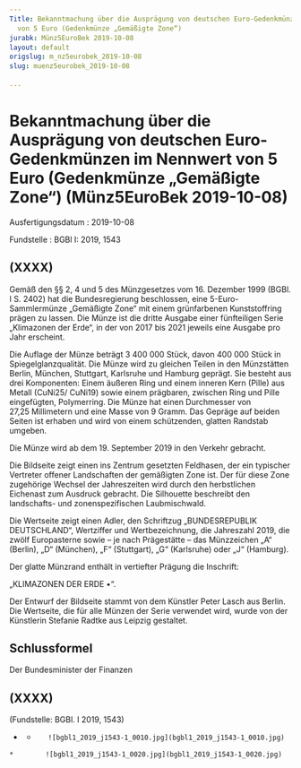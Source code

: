 ```yaml
---
Title: Bekanntmachung über die Ausprägung von deutschen Euro-Gedenkmünzen im Nennwert
  von 5 Euro (Gedenkmünze „Gemäßigte Zone“)
jurabk: Münz5EuroBek 2019-10-08
layout: default
origslug: m_nz5eurobek_2019-10-08
slug: muenz5eurobek_2019-10-08

---
```


# Bekanntmachung über die Ausprägung von deutschen Euro-Gedenkmünzen im Nennwert von 5 Euro (Gedenkmünze „Gemäßigte Zone“) (Münz5EuroBek 2019-10-08)

Ausfertigungsdatum
:   2019-10-08

Fundstelle
:   BGBl I: 2019, 1543


## (XXXX)

Gemäß den §§ 2, 4 und 5 des Münzgesetzes vom 16. Dezember 1999 (BGBl.
I S. 2402) hat die Bundesregierung beschlossen, eine 5-Euro-
Sammlermünze „Gemäßigte Zone“ mit einem grünfarbenen Kunststoffring
prägen zu lassen. Die Münze ist die dritte Ausgabe einer fünfteiligen
Serie „Klimazonen der Erde“, in der von 2017 bis 2021 jeweils eine
Ausgabe pro Jahr erscheint.

Die Auflage der Münze beträgt 3 400 000 Stück, davon 400 000 Stück in
Spiegelglanzqualität. Die Münze wird zu gleichen Teilen in den
Münzstätten Berlin, München, Stuttgart, Karlsruhe und Hamburg geprägt.
Sie besteht aus drei Komponenten: Einem äußeren Ring und einem inneren
Kern (Pille) aus Metall (CuNi25/
CuNi19) sowie              einem prägbaren, zwischen Ring und Pille
eingefügten, Polymerring. Die Münze hat einen Durchmesser von
27,25 Millimetern und eine Masse von 9 Gramm. Das Gepräge auf beiden
Seiten ist erhaben und wird von einem schützenden, glatten Randstab
umgeben.

Die Münze wird ab dem 19. September 2019 in den Verkehr gebracht.

Die Bildseite zeigt einen ins Zentrum gesetzten Feldhasen, der ein
typischer Vertreter offener Landschaften der gemäßigten Zone ist. Der
für diese Zone zugehörige Wechsel der Jahreszeiten wird durch den
herbstlichen Eichenast zum Ausdruck gebracht. Die Silhouette
beschreibt den landschafts- und zonenspezifischen Laubmischwald.

Die Wertseite zeigt einen Adler, den Schriftzug „BUNDESREPUBLIK
DEUTSCHLAND“, Wertziffer und Wertbezeichnung, die Jahreszahl 2019, die
zwölf Europasterne sowie – je nach Prägestätte – das Münzzeichen „A“
(Berlin), „D“ (München), „F“ (Stuttgart), „G“ (Karlsruhe) oder „J“
(Hamburg).

Der glatte Münzrand enthält in vertiefter Prägung die Inschrift:

„KLIMAZONEN DER ERDE •“.

Der Entwurf der Bildseite stammt von dem Künstler Peter Lasch aus
Berlin. Die Wertseite, die für alle Münzen der Serie verwendet wird,
wurde von der Künstlerin Stefanie Radtke aus Leipzig gestaltet.


## Schlussformel

Der Bundesminister der Finanzen


## (XXXX)

(Fundstelle: BGBl. I 2019, 1543)


*    *        ![bgbl1_2019_j1543-1_0010.jpg](bgbl1_2019_j1543-1_0010.jpg)
    *        ![bgbl1_2019_j1543-1_0020.jpg](bgbl1_2019_j1543-1_0020.jpg)


